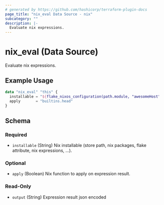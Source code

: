 ```yaml
---
# generated by https://github.com/hashicorp/terraform-plugin-docs
page_title: "nix_eval Data Source - nix"
subcategory: ""
description: |-
  Evaluate nix expressions.
---
```


# nix_eval (Data Source)

Evaluate nix expressions.

## Example Usage

```terraform
data "nix_eval" "this" {
  installable = "${flake_nixos_configuration(path.module, "awesomeHost", "formats.amazon")}.config.services.openssh.port"
  apply       = "builtins.head"
}
```

<!-- schema generated by tfplugindocs -->
## Schema

### Required

- `installable` (String) Nix installable (store path, nix packages, flake attribute, nix expressions, ...).

### Optional

- `apply` (Boolean) Nix function to apply on expression result.

### Read-Only

- `output` (String) Expression result json encoded
